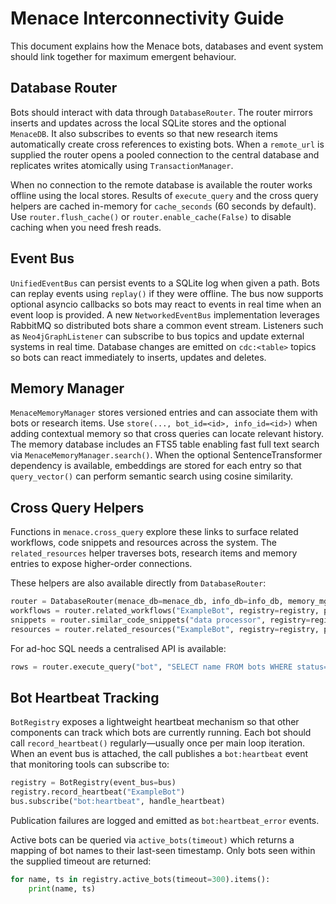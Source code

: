 # Menace Interconnectivity Guide

This document explains how the Menace bots, databases and event system should
link together for maximum emergent behaviour.

## Database Router

Bots should interact with data through `DatabaseRouter`. The router mirrors
inserts and updates across the local SQLite stores and the optional
`MenaceDB`. It also subscribes to events so that new research items
automatically create cross references to existing bots. When a `remote_url`
is supplied the router opens a pooled connection to the central database and
replicates writes atomically using `TransactionManager`.

When no connection to the remote database is available the router works
offline using the local stores. Results of `execute_query` and the cross
query helpers are cached in-memory for `cache_seconds` (60&nbsp;seconds by
default). Use `router.flush_cache()` or `router.enable_cache(False)` to
disable caching when you need fresh reads.

## Event Bus

`UnifiedEventBus` can persist events to a SQLite log when given a path. Bots can
replay events using `replay()` if they were offline. The bus now supports
optional asyncio callbacks so bots may react to events in real time when an
event loop is provided. A new `NetworkedEventBus` implementation leverages
RabbitMQ so distributed bots share a common event stream. Listeners such as
`Neo4jGraphListener` can subscribe to bus topics and update external systems in
real time.
Database changes are emitted on `cdc:<table>` topics so bots can react
immediately to inserts, updates and deletes.

## Memory Manager

`MenaceMemoryManager` stores versioned entries and can associate them with bots
or research items. Use `store(..., bot_id=<id>, info_id=<id>)` when adding
contextual memory so that cross queries can locate relevant history. The memory
database includes an FTS5 table enabling fast full text search via
`MenaceMemoryManager.search()`. When the optional SentenceTransformer
dependency is available, embeddings are stored for each entry so that
`query_vector()` can perform semantic search using cosine similarity.

## Cross Query Helpers

Functions in `menace.cross_query` explore these links to surface related
workflows, code snippets and resources across the system. The
`related_resources` helper traverses bots, research items and memory entries to
expose higher-order connections.

These helpers are also available directly from `DatabaseRouter`:

```python
router = DatabaseRouter(menace_db=menace_db, info_db=info_db, memory_mgr=memory_mgr)
workflows = router.related_workflows("ExampleBot", registry=registry, pathway_db=pathway_db)
snippets = router.similar_code_snippets("data processor", registry=registry)
resources = router.related_resources("ExampleBot", registry=registry, pathway_db=pathway_db)
```

For ad-hoc SQL needs a centralised API is available:

```python
rows = router.execute_query("bot", "SELECT name FROM bots WHERE status=?", ["active"])
```

## Bot Heartbeat Tracking

`BotRegistry` exposes a lightweight heartbeat mechanism so that other
components can track which bots are currently running. Each bot should call
`record_heartbeat()` regularly—usually once per main loop iteration. When an
event bus is attached, the call publishes a `bot:heartbeat` event that
monitoring tools can subscribe to:

```python
registry = BotRegistry(event_bus=bus)
registry.record_heartbeat("ExampleBot")
bus.subscribe("bot:heartbeat", handle_heartbeat)
```

Publication failures are logged and emitted as `bot:heartbeat_error` events.

Active bots can be queried via `active_bots(timeout)` which returns a mapping of
bot names to their last-seen timestamp. Only bots seen within the supplied
timeout are returned:

```python
for name, ts in registry.active_bots(timeout=300).items():
    print(name, ts)
```
